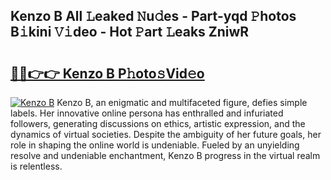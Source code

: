 ## Kenzo B All 𝙻eaked 𝙽u𝚍es - Part-yqd 𝙿hotos B𝚒kini 𝚅𝚒deo - Hot 𝙿art 𝙻eaks ZniwR

# <h2><a href="http://ld22nni.urlbe.top/?page=Kenzo+B">🔗🔗👉👉 Kenzo B P𝚑oto𝚜Vid𝚎o</a></h2>

[![Kenzo B](https://i.imgur.com/eBuTRDB.gif)](http://ld22nni.urlbe.top/?page=Kenzo+B)
Kenzo B, an enigmatic and multifaceted figure, defies simple labels. Her innovative online persona has enthralled and infuriated followers, generating discussions on ethics, artistic expression, and the dynamics of virtual societies. Despite the ambiguity of her future goals, her role in shaping the online world is undeniable. Fueled by an unyielding resolve and undeniable enchantment, Kenzo B progress in the virtual realm is relentless.
